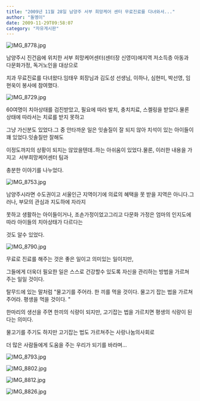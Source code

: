 ```yaml
---
title: "2009년 11월 28일 남양주 서부 희망케어 센터 무료진료를 다녀와서..."
author: "돌멩이"
date: 2009-11-29T09:58:07
category: "자유게시판"
---
```


![IMG_8778.jpg](/files/attach/images/2928/946/002/864f1f7a343dad7bf1fd2f606c967d70.jpg)

남양주시 진건읍에 위치한 서부 희망케어센터(센터장 신영미)에지역 저소득층 아동과 다문화가정, 독거노인을 대상으로

치과 무료진료를 다녀왔다.임태우 회장님과 김도성 선생님, 이하나, 심현미, 박선영, 임현욱이 봉사에 참여했다.

![IMG_8729.jpg](/files/attach/images/2928/946/002/6a684ab10ef0a818bd064ed00885d425.jpg)

60여명이 치아상태를 검진받았고, 필요에 따라 발치, 충치치료, 스켈링을 받았다.물론 상태에 따라서는 치료를 받지 못하고

그냥 가신분도 있었다.그 중 안타까운 일은 잇솔질이 잘 되지 않아 치석이 있는 아이들이 꽤 있었다.잇솔질만 잘해도

이정도까지의 상황이 되지는 않았을텐데..하는 아쉬움이 있었다.물론, 이러한 내용을 가지고  서부희망케어센터 팀과

충분한 이야기를 나누었다.

![IMG_8753.jpg](/files/attach/images/2928/946/002/52839435a6ab99f52e68ee4da7a854cd.jpg)

남양주시라면 수도권이고 서울인근 지역이기에 의료의 혜택을 못 받을 지역은 아니다.그러나, 부모의 관심과 지도하에 자라지

못하고 생활하는 아이들이거나, 조손가정이었고그리고 다문화 가정은 엄마의 인지도에 따라 아이들의 치아상태가 다르다는

것도 알수 있었다.

![IMG_8790.jpg](/files/attach/images/2928/946/002/fdd7bd8feb1c7073f741c17082173878.jpg)

무료로 진료를 해주는 것은 좋은 일이고 의미있는 일이지만,

그들에게 더욱더 필요한 일은 스스로 건강할수 있도록 자신을 관리하는 방법을 가르쳐 주는 일일 것이다.

탈무드에 있는 말처럼 \"물고기를 주어라. 한 끼를 먹을 것이다. 물고기 잡는 법을 가르쳐 주어라. 평생을 먹을 것이다. \"

한마리의 생선을 주면 한끼의 식량이 되지만, 고기잡는 법을 가르치면 평생의 식량이 된다는 의미다.

물고기를 주기도 하지만 고기잡는 법도 가르쳐주는 사랑나눔의사회로

더 많은 사람들에게 도움을 주는 우리가 되기를 바라며...

![IMG_8793.jpg](/files/attach/images/2928/946/002/a8a488f4f46683b4a7424f6057847d01.jpg)

![IMG_8802.jpg](/files/attach/images/2928/946/002/e23e8e637b22d3702bcd01da5dc9ef9c.jpg)

![IMG_8812.jpg](/files/attach/images/2928/946/002/8ef0a72e983c7b9f33874d3488e71867.jpg)

![IMG_8826.jpg](/files/attach/images/2928/946/002/c3a70e8914682bced5cfb051444fb97a.jpg)
